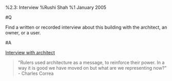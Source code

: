 %2.3: Interview
%Rushi Shah
%1 January 2005

#Q

Find a written or recorded interview about this building with the architect, an owner, or a user.

#A

[Interview with architect](http://www.ft.com/cms/s/2/552fb8f8-bd87-11e2-890a-00144feab7de.html)

> "Rulers used architecture as a message, to reinforce their power. In a way it is good we have moved on but what are we representing now?" - Charles Correa 